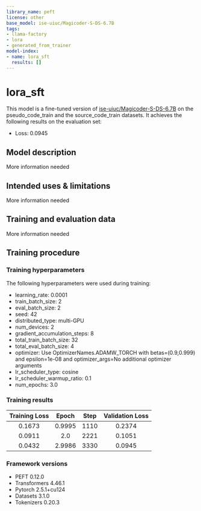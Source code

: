 ```yaml
---
library_name: peft
license: other
base_model: ise-uiuc/Magicoder-S-DS-6.7B
tags:
- llama-factory
- lora
- generated_from_trainer
model-index:
- name: lora_sft
  results: []
---
```


<!-- This model card has been generated automatically according to the information the Trainer had access to. You
should probably proofread and complete it, then remove this comment. -->

# lora_sft

This model is a fine-tuned version of [ise-uiuc/Magicoder-S-DS-6.7B](https://huggingface.co/ise-uiuc/Magicoder-S-DS-6.7B) on the pseudo_code_train and the source_code_train datasets.
It achieves the following results on the evaluation set:
- Loss: 0.0945

## Model description

More information needed

## Intended uses & limitations

More information needed

## Training and evaluation data

More information needed

## Training procedure

### Training hyperparameters

The following hyperparameters were used during training:
- learning_rate: 0.0001
- train_batch_size: 2
- eval_batch_size: 2
- seed: 42
- distributed_type: multi-GPU
- num_devices: 2
- gradient_accumulation_steps: 8
- total_train_batch_size: 32
- total_eval_batch_size: 4
- optimizer: Use OptimizerNames.ADAMW_TORCH with betas=(0.9,0.999) and epsilon=1e-08 and optimizer_args=No additional optimizer arguments
- lr_scheduler_type: cosine
- lr_scheduler_warmup_ratio: 0.1
- num_epochs: 3.0

### Training results

| Training Loss | Epoch  | Step | Validation Loss |
|:-------------:|:------:|:----:|:---------------:|
| 0.1673        | 0.9995 | 1110 | 0.2374          |
| 0.0911        | 2.0    | 2221 | 0.1051          |
| 0.0432        | 2.9986 | 3330 | 0.0945          |


### Framework versions

- PEFT 0.12.0
- Transformers 4.46.1
- Pytorch 2.5.1+cu124
- Datasets 3.1.0
- Tokenizers 0.20.3